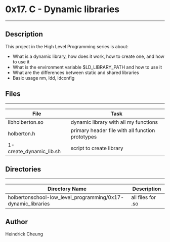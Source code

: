 # 0x17. C - Dynamic libraries
---
## Description

This project in the High Level Programming series is about:
* What is a dynamic library, how does it work, how to create one, and how to use it
* What is the environment variable $LD_LIBRARY_PATH and how to use it
* What are the differences between static and shared libraries
* Basic usage nm, ldd, ldconfig

## Files
---
File|Task
---|---
libholberton.so | dynamic library with all my functions
holberton.h | primary header file with all function prototypes
1-create_dynamic_lib.sh | script to create library

## Directories
---
Directory Name | Description
---|---
holbertonschool-low_level_programming/0x17-dynamic_libraries | all files for .so

## Author
Heindrick Cheung